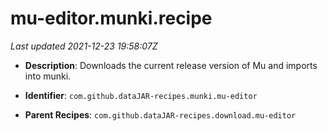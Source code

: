 # mu-editor.munki.recipe

_Last updated 2021-12-23 19:58:07Z_

- **Description**: Downloads the current release version of Mu and imports into munki.

- **Identifier**: `com.github.dataJAR-recipes.munki.mu-editor`

- **Parent Recipes**: `com.github.dataJAR-recipes.download.mu-editor`